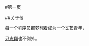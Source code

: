 ﻿#第一页

##关于他

每一个[程序员](/Work.zh)都梦想着成为一个[文艺青年](/Life.zh)，

<a href="/img/photo.jpg" class="fancybox">尹志翔</a>也不例外。
